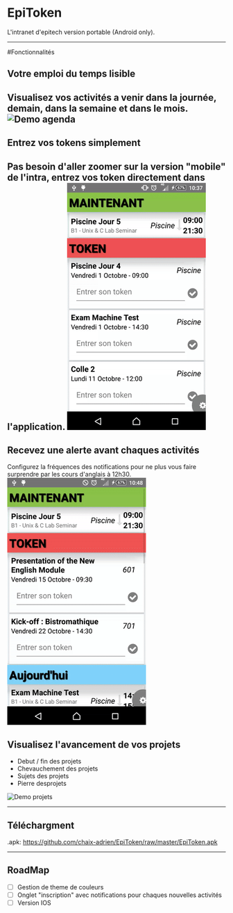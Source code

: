 EpiToken
===================
L'intranet d'epitech version portable (Android only).

----------


#Fonctionnalités
## Votre emploi du temps lisible
Visualisez vos activités a venir dans la journée, demain, dans la semaine et dans le mois.
![Demo agenda](https://github.com/chaix-adrien/EpiToken/blob/master/gifExample/calendar.gif)
----------

## Entrez vos tokens simplement
Pas besoin d'aller zoomer sur la version "mobile" de l'intra, entrez vos token directement dans l'application.
![Demo token](https://github.com/chaix-adrien/EpiToken/blob/master/gifExample/token.gif)
----------

## Recevez une alerte avant chaques activités
Configurez la fréquences des notifications pour ne plus vous faire surprendre par les cours d'anglais à 12h30.
![Demo alerte](https://github.com/chaix-adrien/EpiToken/blob/master/gifExample/notif.gif)

## Visualisez l'avancement de vos projets
- Debut / fin des projets 
- Chevauchement des projets
- Sujets des projets
- Pierre desprojets

![Demo projets](https://github.com/chaix-adrien/EpiToken/blob/master/gifExample/projets.gif)


----------


Téléchargment
-------------------
.apk: https://github.com/chaix-adrien/EpiToken/raw/master/EpiToken.apk

----------


RoadMap
-------------------

- [ ] Gestion de theme de couleurs
- [ ] Onglet "inscription" avec notifications pour chaques nouvelles activités
- [ ] Version IOS
